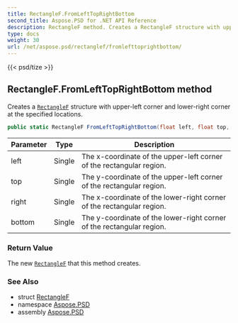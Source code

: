 ```yaml
---
title: RectangleF.FromLeftTopRightBottom
second_title: Aspose.PSD for .NET API Reference
description: RectangleF method. Creates a RectangleF structure with upperleft corner and lowerright corner at the specified locations
type: docs
weight: 30
url: /net/aspose.psd/rectanglef/fromlefttoprightbottom/
---
```

{{< psd/tize >}}
## RectangleF.FromLeftTopRightBottom method

Creates a [`RectangleF`](../) structure with upper-left corner and lower-right corner at the specified locations.

```csharp
public static RectangleF FromLeftTopRightBottom(float left, float top, float right, float bottom)
```

| Parameter | Type | Description |
| --- | --- | --- |
| left | Single | The x-coordinate of the upper-left corner of the rectangular region. |
| top | Single | The y-coordinate of the upper-left corner of the rectangular region. |
| right | Single | The x-coordinate of the lower-right corner of the rectangular region. |
| bottom | Single | The y-coordinate of the lower-right corner of the rectangular region. |

### Return Value

The new [`RectangleF`](../) that this method creates.

### See Also

* struct [RectangleF](../)
* namespace [Aspose.PSD](../../rectanglef/)
* assembly [Aspose.PSD](../../../)



